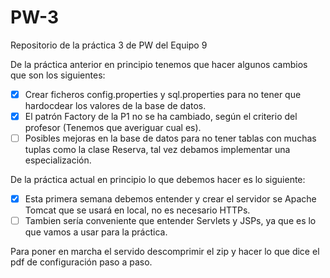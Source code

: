 # PW-3
Repositorio de la práctica 3 de PW del Equipo 9

De la práctica anterior en principio tenemos que hacer algunos cambios que son los siguientes:

- [x] Crear ficheros config.properties y sql.properties para no tener que hardocdear los valores de la base de datos.
- [x] El patrón Factory de la P1 no se ha cambiado, según el criterio del profesor (Tenemos que averiguar cual es).
- [ ] Posibles mejoras en la base de datos para no tener tablas con muchas tuplas como la clase Reserva, tal vez debamos implementar una especialización.

De la práctica actual en principio lo que debemos hacer es lo siguiente:

- [x] Esta primera semana debemos entender y crear el servidor se Apache Tomcat que se usará en local, no es necesario HTTPs.
- [ ] Tambien sería conveniente que entender Servlets y JSPs, ya que es lo que vamos a usar para la práctica.

Para poner en marcha el servido descomprimir el zip y hacer lo que dice el pdf de configuración paso a paso.